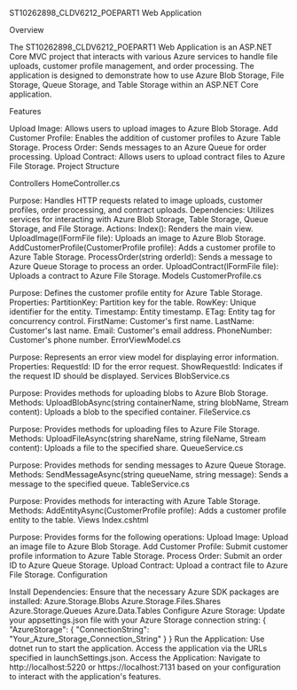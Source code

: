 ST10262898_CLDV6212_POEPART1 Web Application

Overview

The ST10262898_CLDV6212_POEPART1 Web Application is an ASP.NET Core MVC project that interacts with various Azure services to handle file uploads, customer profile management, and order processing. The application is designed to demonstrate how to use Azure Blob Storage, File Storage, Queue Storage, and Table Storage within an ASP.NET Core application.

Features

Upload Image: Allows users to upload images to Azure Blob Storage.
Add Customer Profile: Enables the addition of customer profiles to Azure Table Storage.
Process Order: Sends messages to an Azure Queue for order processing.
Upload Contract: Allows users to upload contract files to Azure File Storage.
Project Structure

Controllers
HomeController.cs

Purpose: Handles HTTP requests related to image uploads, customer profiles, order processing, and contract uploads.
Dependencies: Utilizes services for interacting with Azure Blob Storage, Table Storage, Queue Storage, and File Storage.
Actions:
Index(): Renders the main view.
UploadImage(IFormFile file): Uploads an image to Azure Blob Storage.
AddCustomerProfile(CustomerProfile profile): Adds a customer profile to Azure Table Storage.
ProcessOrder(string orderId): Sends a message to Azure Queue Storage to process an order.
UploadContract(IFormFile file): Uploads a contract to Azure File Storage.
Models
CustomerProfile.cs

Purpose: Defines the customer profile entity for Azure Table Storage.
Properties:
PartitionKey: Partition key for the table.
RowKey: Unique identifier for the entity.
Timestamp: Entity timestamp.
ETag: Entity tag for concurrency control.
FirstName: Customer's first name.
LastName: Customer's last name.
Email: Customer's email address.
PhoneNumber: Customer's phone number.
ErrorViewModel.cs

Purpose: Represents an error view model for displaying error information.
Properties:
RequestId: ID for the error request.
ShowRequestId: Indicates if the request ID should be displayed.
Services
BlobService.cs

Purpose: Provides methods for uploading blobs to Azure Blob Storage.
Methods:
UploadBlobAsync(string containerName, string blobName, Stream content): Uploads a blob to the specified container.
FileService.cs

Purpose: Provides methods for uploading files to Azure File Storage.
Methods:
UploadFileAsync(string shareName, string fileName, Stream content): Uploads a file to the specified share.
QueueService.cs

Purpose: Provides methods for sending messages to Azure Queue Storage.
Methods:
SendMessageAsync(string queueName, string message): Sends a message to the specified queue.
TableService.cs

Purpose: Provides methods for interacting with Azure Table Storage.
Methods:
AddEntityAsync(CustomerProfile profile): Adds a customer profile entity to the table.
Views
Index.cshtml

Purpose: Provides forms for the following operations:
Upload Image: Upload an image file to Azure Blob Storage.
Add Customer Profile: Submit customer profile information to Azure Table Storage.
Process Order: Submit an order ID to Azure Queue Storage.
Upload Contract: Upload a contract file to Azure File Storage.
Configuration

Install Dependencies: Ensure that the necessary Azure SDK packages are installed:
Azure.Storage.Blobs
Azure.Storage.Files.Shares
Azure.Storage.Queues
Azure.Data.Tables
Configure Azure Storage: Update your appsettings.json file with your Azure Storage connection string:
{
  "AzureStorage": {
    "ConnectionString": "Your_Azure_Storage_Connection_String"
  }
}
Run the Application:
Use dotnet run to start the application.
Access the application via the URLs specified in launchSettings.json.
Access the Application:
Navigate to http://localhost:5220 or https://localhost:7131 based on your configuration to interact with the application's features.
